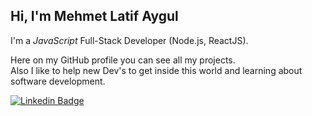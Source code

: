 ## Hi,  I'm Mehmet Latif Aygul

I'm a _JavaScript_ Full-Stack Developer (Node.js, ReactJS).<br/>

Here on my GitHub profile you can see all my projects.  
Also I like to help new Dev's to get inside this world and learning about software development.

<a href="https://www.linkedin.com/in/mlatifaygul/"><img alt="Linkedin Badge" src="https://img.shields.io/badge/-Mehmet Latif%20AYGUL-6633cc?style=flat-square&logo=Linkedin&logoColor=white&link=https://www.linkedin.com/in/mlatifaygul/"/></a>
